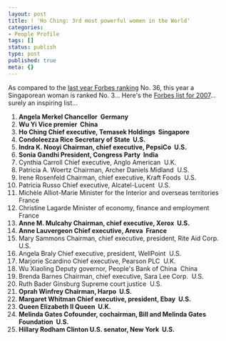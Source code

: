 ```yaml
---
layout: post
title: ! 'Ho Ching: 3rd most powerful women in the World'
categories:
- People Profile
tags: []
status: publish
type: post
published: true
meta: {}
---
```

As compared to the <a href="http://www.forbes.com/lists/2006/11/06women_The-100-Most-Powerful-Women_Rank.html">last year Forbes ranking</a> No. 36, this year a Singaporean woman is ranked No. 3... Here's the <a href="http://www.forbes.com/lists/2007/11/biz-07women_The-100-Most-Powerful-Women_Rank.html">Forbes list for 2007</a>... surely an inspiring list...
<ol>
	<li><strong>Angela Merkel Chancellor  Germany  </strong></li>
	<li><strong>Wu Yi Vice premier  China  </strong></li>
	<li><strong>Ho Ching Chief executive, Temasek Holdings  Singapore  </strong></li>
	<li><strong>Condoleezza Rice Secretary of State  U.S.  </strong></li>
	<li><strong>Indra K. Nooyi Chairman, chief executive, PepsiCo  U.S.  </strong></li>
	<li><strong>Sonia Gandhi President, Congress Party  India  </strong></li>
	<li>Cynthia Carroll Chief executive, Anglo American  U.K. </li>
	<li>Patricia A. Woertz Chairman, Archer Daniels Midland  U.S. </li>
	<li>Irene Rosenfeld Chairman, chief executive, Kraft Foods  U.S. </li>
	<li>Patricia Russo Chief executive, Alcatel-Lucent  U.S. </li>
	<li>Michèle Alliot-Marie Minister for the Interior and overseas territories  France </li>
	<li>Christine Lagarde Minister of economy, finance and employment  France </li>
	<li><strong>Anne M. Mulcahy Chairman, chief executive, Xerox  U.S.  </strong></li>
	<li><strong>Anne Lauvergeon Chief executive, Areva  France  </strong></li>
	<li>Mary Sammons Chairman, chief executive, president, Rite Aid Corp.  U.S. </li>
	<li>Angela Braly Chief executive, president, WellPoint  U.S. </li>
	<li>Marjorie Scardino Chief executive, Pearson PLC  U.K. </li>
	<li>Wu Xiaoling Deputy governor, People's Bank of China  China </li>
	<li>Brenda Barnes Chairman, chief executive, Sara Lee Corp.  U.S. </li>
	<li>Ruth Bader Ginsburg Supreme court justice  U.S. </li>
	<li><strong>Oprah Winfrey Chairman, Harpo  U.S.  </strong></li>
	<li><strong>Margaret Whitman Chief executive, president, Ebay  U.S.</strong> </li>
	<li><strong>Queen Elizabeth II Queen  U.K.  </strong></li>
	<li><strong>Melinda Gates Cofounder, cochairman, Bill and Melinda Gates Foundation  U.S.  </strong></li>
	<li><strong>Hillary Rodham Clinton U.S. senator, New York  U.S.  </strong></li>
</ol>
